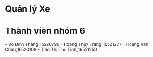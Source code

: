# Quản lý Xe
<h1>Thành viên nhóm 6</h1>
- Võ Đình Thắng_15520796
- Hoàng Thùy Trang_16521277
- Hoàng Văn Châu_16520108
- Trần Thị Thu Tình_16521250
